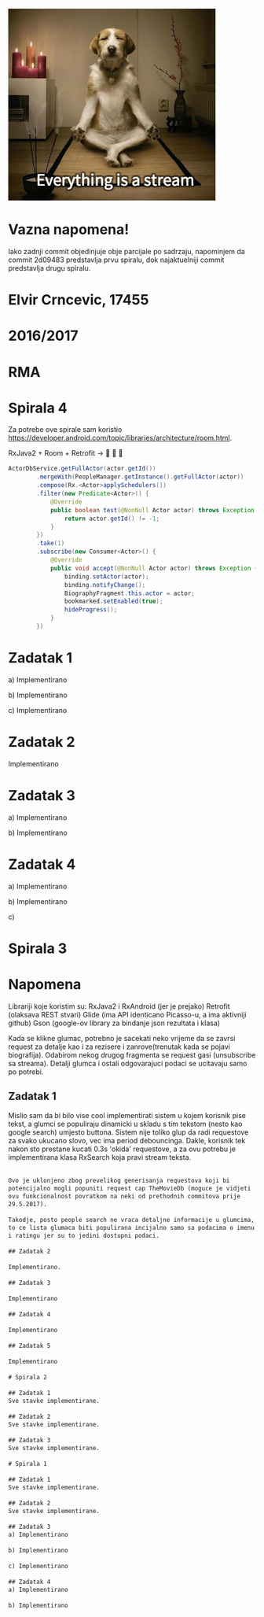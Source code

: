 ![some caption](everything.jpg)

# Vazna napomena!
Iako zadnji commit objedinjuje obje parcijale po sadrzaju, napominjem da commit 2d09483 predstavlja prvu spiralu, dok najaktuelniji commit predstavlja drugu spiralu.

# Elvir Crncevic, 17455
# 2016/2017
# RMA

# Spirala 4
Za potrebe ove spirale sam koristio https://developer.android.com/topic/libraries/architecture/room.html.

RxJava2 + Room + Retrofit -> :muscle: :muscle: :muscle:
```java
ActorDbService.getFullActor(actor.getId())
        .mergeWith(PeopleManager.getInstance().getFullActor(actor))
        .compose(Rx.<Actor>applySchedulers())
        .filter(new Predicate<Actor>() {
            @Override
            public boolean test(@NonNull Actor actor) throws Exception {
                return actor.getId() != -1;
            }
        })
        .take(1)
        .subscribe(new Consumer<Actor>() {
            @Override
            public void accept(@NonNull Actor actor) throws Exception {
                binding.setActor(actor);
                binding.notifyChange();
                BiographyFragment.this.actor = actor;
                bookmarked.setEnabled(true);
                hideProgress();
            }
        })
```

# Zadatak 1
a) Implementirano

b) Implementirano

c) Implementirano

# Zadatak 2
Implementirano

# Zadatak 3
a) Implementirano

b) Implementirano

# Zadatak 4

a) Implementirano

b) Implementirano

c)


# Spirala 3

# Napomena
Librariji koje koristim su:
    RxJava2 i RxAndroid (jer je prejako)
    Retrofit (olaksava REST stvari)
    Glide (ima API identicano Picasso-u, a ima aktivniji github)
    Gson (google-ov library za bindanje json rezultata i klasa)

Kada se klikne glumac, potrebno je sacekati neko vrijeme da se zavrsi request za detalje kao i za rezisere i zanrove(trenutak kada se pojavi biografija). Odabirom nekog drugog fragmenta se request gasi (unsubscribe sa streama). Detalji glumca i ostali odgovarajuci podaci se ucitavaju samo po potrebi.

## Zadatak 1
Mislio sam da bi bilo vise cool implementirati sistem u kojem korisnik pise tekst, a glumci se populiraju dinamicki u skladu s tim tekstom (nesto kao google search) umjesto buttona. Sistem nije toliko glup da radi requestove za svako ukucano slovo, vec ima period debouncinga. Dakle, korisnik tek nakon sto prestane kucati 0.3s 'okida' requestove, a za ovu potrebu je implementirana klasa RxSearch koja pravi stream teksta.

~~~Dalje sam primjetio da theMovieDB pri searchu vraca doslovno sve ljude, bili oni glumci ili ne. Iako ovaj dio nije bio potreban, za svaku pojedinacnu osobu radim zaseban request u kojem dobijam listu projekata na kojim je radila preko person/{person_id}/movie_credits endpointa. Magicna formula za ovaj problem u rxjavi je flatMap + toList (jer moram sacekati da dobijem sve MovieCredits DTO-ove) + zipWith (da spojim rezultat pretrage i movie credite) + subscribe i switchMap za mapiranje text searcha i rezultata people search endpointa. Bitno je napomenuti da se pretraga okida tek kada korisnik unese barem 3.~~~

Ovo je uklonjeno zbog prevelikog generisanja requestova koji bi potencijalno mogli popuniti request cap TheMovieDb (moguce je vidjeti ovu funkcionalnost povratkom na neki od prethodnih commitova prije 29.5.2017).

Takodje, posto people search ne vraca detaljne informacije u glumcima, to ce lista glumaca biti populirana incijalno samo sa podacima o imenu i ratingu jer su to jedini dostupni podaci.

## Zadatak 2

Implementirano.

## Zadatak 3

Implementirano

## Zadatak 4

Implementirano

## Zadatak 5

Implementirano

# Spirala 2

## Zadatak 1
Sve stavke implementirane.

## Zadatak 2
Sve stavke implementirane.

## Zadatak 3
Sve stavke implementirane.

# Spirala 1

## Zadatak 1
Sve stavke implementirane.

## Zadatak 2
Sve stavke implementirane.

## Zadatak 3
a) Implementirano

b) Implementirano

c) Implementirano

## Zadatak 4
a) Implementirano

b) Implementirano


